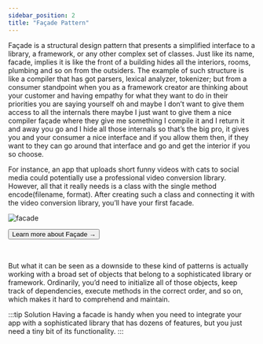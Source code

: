 ```yaml
---
sidebar_position: 2
title: "Façade Pattern"
---
```


Façade is a structural design pattern that presents a simplified interface to a library, a framework, or any other complex set of classes. 
Just like its name, facade, implies it is like the front of a building hides all the interiors, rooms, plumbing and so on from the outsiders. The example of such structure is like a compiler that has got parsers, lexical analyzer, tokenizer; but from a consumer standpoint when you as a framework creator are thinking about your customer and having empathy for what they want to do in their priorities you are saying yourself oh and maybe I don’t want to give them access to all the internals there maybe I just want to give them a nice compiler façade where they give me something I compile it and I return it and away you go and I hide all those internals so that’s the big pro, it gives you and your consumer a nice interface and if you allow them then, if they want to they can go around that interface and go and get the interior if you so choose. 

For instance, an app that uploads short funny videos with cats to social media could potentially use a professional video conversion library. However, all that it really needs is a class with the single method encode(filename, format). After creating such a class and connecting it with the video conversion library, you’ll have your first facade.

![facade](/img/facade.svg)
<div className="text-center">
 <form action="https://refactoring.guru/design-patterns/book" method="get" target="_blank">
    <button type="submit" class="btn btn-danger active">Learn more about Façade →</button>
 </form>
 <br />
</div>

But what it can be seen as a downside to these kind of patterns is actually working with a broad set of objects that belong to a sophisticated library or framework. Ordinarily, you’d need to initialize all of those objects, keep track of dependencies, execute methods in the correct order, and so on, which makes it hard to comprehend and maintain.

:::tip Solution
Having a facade is handy when you need to integrate your app with a sophisticated library that has dozens of features, but you just need a tiny bit of its functionality.
:::